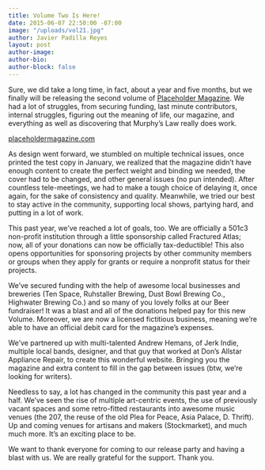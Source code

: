 ```yaml
---
title: Volume Two Is Here!
date: 2015-06-07 22:50:00 -07:00
image: "/uploads/vol21.jpg"
author: Javier Padilla Reyes
layout: post
author-image:
author-bio:
author-block: false
---
```


Sure, we did take a long time, in fact, about a year and five months, but we finally will be releasing the second volume of [Placeholder Magazine](http://placeholdermagazine.com). We had a lot of struggles, from securing funding, last minute contributors, internal struggles, figuring out the meaning of life, our magazine, and everything as well as discovering that Murphy’s Law really does work.

[placeholdermagazine.com](http://placeholdermagazine.com)

As design went forward, we stumbled on multiple technical issues, once printed the test copy in January, we realized that the magazine didn’t have enough content to create the perfect weight and binding we needed, the cover had to be changed, and other general issues (no pun intended). After countless tele-meetings, we had to make a tough choice of delaying it, once again, for the sake of consistency and quality. Meanwhile, we tried our best to stay active in the community, supporting local shows, partying hard, and putting in a lot of work.

This past year, we’ve reached a lot of goals, too. We are officially a 501c3 non-profit institution through a little sponsorship called Fractured Atlas; now, all of your donations can now be officially tax-deductible! This also opens opportunities for sponsoring projects by other community members or groups when they apply for grants or require a nonprofit status for their projects.

We’ve secured funding with the help of awesome local businesses and breweries (Ten Space, Ruhstaller Brewing, Dust Bowl Brewing Co., Highwater Brewing Co.) and so many of you lovely folks at our Beer fundraiser! It was a blast and all of the donations helped pay for this new Volume. Moreover, we are now a licensed fictitious business, meaning we’re able to have an official debit card for the magazine’s expenses.

We’ve partnered up with multi-talented Andrew Hemans, of Jerk Indie, multiple local bands, designer, and that guy that worked at Don’s Allstar Appliance Repair, to create this wonderful website. Bringing you the magazine and extra content to fill in the gap between issues (btw, we’re looking for writers).

Needless to say, a lot has changed in the community this past year and a half. We’ve seen the rise of multiple art-centric events, the use of previously vacant spaces and some retro-fitted restaurants into awesome music venues (the 207, the reuse of the old Plea for Peace, Asia Palace, D. Thrift). Up and coming venues for artisans and makers (Stockmarket), and much much more. It’s an exciting place to be.

We want to thank everyone for coming to our release party and having a blast with us. We are really grateful for the support. Thank you.
